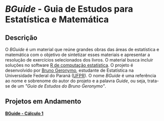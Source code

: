 # *BGuide* - Guia de Estudos para Estatística e Matemática

## Descrição

O *BGuide* é  um material que reúne grandes obras das áreas de estatística e matemática com o objetivo de sintetizar esses materiais e apresentar a resolução de exercícios selecionados dos livros. O material busca incluir soluções no software [R de computação estatística](https://www.r-project.org/). O projeto é desenvolvido por [Bruno Geronymo](https://bgeronymo.github.io), estudante de Estatística na Universidade Federal do Paraná ([UFPR](http://www.ufpr.br/portalufpr/)). O nome *BGuide* é uma referência ao nome e sobrenome do autor do projeto e a palavra *Guide*, ou seja, trata-se de um *"Guia de Estudos do Bruno Geronymo"*.

## Projetos em Andamento

[**BGuide - Cálculo 1**](https://github.com/BGeronymo/BGuide/tree/master/Calculo%201)
